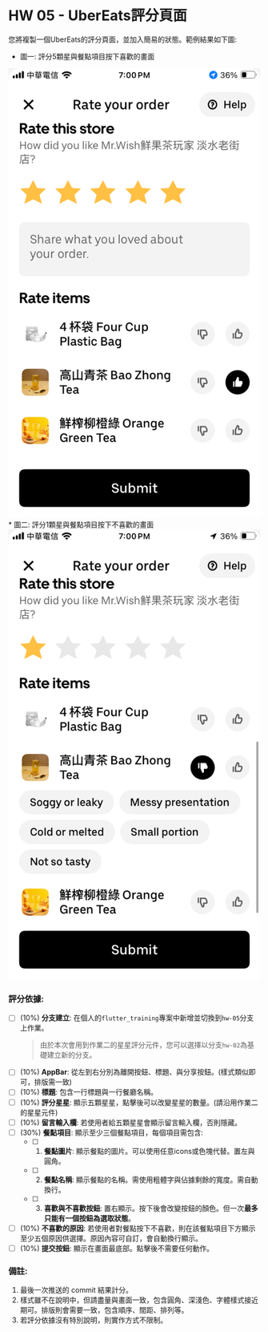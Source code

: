 # HW 05 - UberEats評分頁面
您將複製一個UberEats的評分頁面，並加入簡易的狀態。範例結果如下圖:
* 圖一: 評分5顆星與餐點項目按下喜歡的畫面
<img src="Images/ubereats_rating_good.png" > 
* 圖二: 評分1顆星與餐點項目按下不喜歡的畫面
<img src="Images/ubereats_rating_bad.png" >


### 評分依據:
- [ ] (10%) **分支建立**: 在個人的`flutter_training`專案中新增並切換到`hw-05`分支上作業。
    > 由於本次會用到作業二的星星評分元件，您可以選擇以分支`hw-02`為基礎建立新的分支。
- [ ] (10%) **AppBar**: 從左到右分別為離開按鈕、標題、與分享按鈕。(樣式類似即可，排版需一致)
- [ ] (10%) **標題**: 包含一行標題與一行餐廳名稱。
- [ ] (10%) **評分星星**: 顯示五顆星星，點擊後可以改變星星的數量。(請沿用作業二的星星元件)
- [ ] (10%) **留言輸入欄**: 若使用者給五顆星星會顯示留言輸入欄，否則隱藏。
- [ ] (30%) **餐點項目**: 顯示至少三個餐點項目，每個項目需包含:
    - [ ] 1. **餐點圖片**: 顯示餐點的圖片。可以使用任意icons或色塊代替。置左與圓角。
    - [ ] 2. **餐點名稱**: 顯示餐點的名稱。需使用粗體字與佔據剩餘的寬度。需自動換行。
    - [ ] 3. **喜歡與不喜歡按鈕**: 置右顯示。按下後會改變按鈕的顏色。但一次**最多只能有一個按鈕為選取狀態**。
- [ ] (10%) **不喜歡的原因**: 若使用者對餐點按下不喜歡，則在該餐點項目下方顯示至少五個原因供選擇。原因內容可自訂，會自動換行顯示。
- [ ] (10%) **提交按鈕**: 顯示在畫面最底部。點擊後不需要任何動作。
### 備註:
1. 最後一次推送的 commit 結果計分。
2. 樣式雖不在說明中，但請盡量與畫面一致，包含圓角、深淺色、字體樣式接近期可。排版則會需要一致，包含順序、間距、排列等。
3. 若評分依據沒有特別說明，則實作方式不限制。
